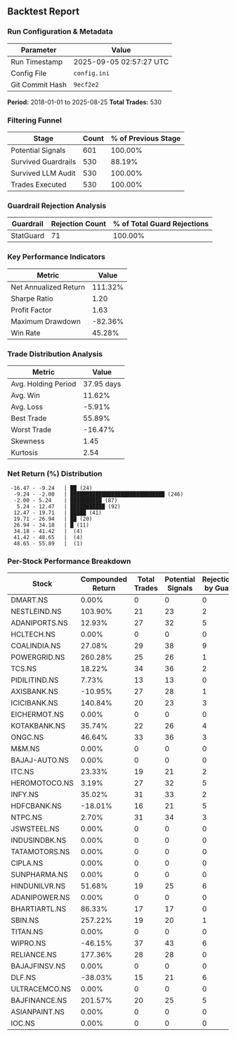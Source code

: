 
## Backtest Report

### Run Configuration & Metadata
| Parameter | Value |
| --- | --- |
| Run Timestamp | 2025-09-05 02:57:27 UTC |
| Config File | `config.ini` |
| Git Commit Hash | `9ecf2e2` |

**Period:** 2018-01-01 to 2025-08-25
**Total Trades:** 530


### Filtering Funnel
| Stage | Count | % of Previous Stage |
| --- | --- | --- |
| Potential Signals | 601 | 100.00% |
| Survived Guardrails | 530 | 88.19% |
| Survived LLM Audit | 530 | 100.00% |
| Trades Executed | 530 | 100.00% |


### Guardrail Rejection Analysis
| Guardrail | Rejection Count | % of Total Guard Rejections |
| --- | --- | --- |
| StatGuard | 71 | 100.00% |


### Key Performance Indicators
| Metric | Value |
| --- | --- |
| Net Annualized Return | 111.32% |
| Sharpe Ratio | 1.20 |
| Profit Factor | 1.63 |
| Maximum Drawdown | -82.36% |
| Win Rate | 45.28% |

### Trade Distribution Analysis
| Metric | Value |
| --- | --- |
| Avg. Holding Period | 37.95 days |
| Avg. Win | 11.62% |
| Avg. Loss | -5.91% |
| Best Trade | 55.89% |
| Worst Trade | -16.47% |
| Skewness | 1.45 |
| Kurtosis | 2.54 |

### Net Return (%) Distribution
```
 -16.47 - -9.24   | ██ (24)
  -9.24 - -2.00   | ██████████████████████████████ (246)
  -2.00 - 5.24    | ██████████ (87)
   5.24 - 12.47   | ███████████ (92)
  12.47 - 19.71   | █████ (41)
  19.71 - 26.94   | ██ (20)
  26.94 - 34.18   | █ (11)
  34.18 - 41.42   |  (4)
  41.42 - 48.65   |  (4)
  48.65 - 55.89   |  (1)
```


### Per-Stock Performance Breakdown

| Stock | Compounded Return | Total Trades | Potential Signals | Rejections by Guard | Rejections by LLM |
|---|---|---|---|---|---|
| DMART.NS | 0.00% | 0 | 0 | 0 | 0 |
| NESTLEIND.NS | 103.90% | 21 | 23 | 2 | 0 |
| ADANIPORTS.NS | 12.93% | 27 | 32 | 5 | 0 |
| HCLTECH.NS | 0.00% | 0 | 0 | 0 | 0 |
| COALINDIA.NS | 27.08% | 29 | 38 | 9 | 0 |
| POWERGRID.NS | 260.28% | 25 | 26 | 1 | 0 |
| TCS.NS | 18.22% | 34 | 36 | 2 | 0 |
| PIDILITIND.NS | 7.73% | 13 | 13 | 0 | 0 |
| AXISBANK.NS | -10.95% | 27 | 28 | 1 | 0 |
| ICICIBANK.NS | 140.84% | 20 | 23 | 3 | 0 |
| EICHERMOT.NS | 0.00% | 0 | 0 | 0 | 0 |
| KOTAKBANK.NS | 35.74% | 22 | 26 | 4 | 0 |
| ONGC.NS | 46.64% | 33 | 36 | 3 | 0 |
| M&M.NS | 0.00% | 0 | 0 | 0 | 0 |
| BAJAJ-AUTO.NS | 0.00% | 0 | 0 | 0 | 0 |
| ITC.NS | 23.33% | 19 | 21 | 2 | 0 |
| HEROMOTOCO.NS | 3.19% | 27 | 32 | 5 | 0 |
| INFY.NS | 35.02% | 31 | 33 | 2 | 0 |
| HDFCBANK.NS | -18.01% | 16 | 21 | 5 | 0 |
| NTPC.NS | 2.70% | 31 | 34 | 3 | 0 |
| JSWSTEEL.NS | 0.00% | 0 | 0 | 0 | 0 |
| INDUSINDBK.NS | 0.00% | 0 | 0 | 0 | 0 |
| TATAMOTORS.NS | 0.00% | 0 | 0 | 0 | 0 |
| CIPLA.NS | 0.00% | 0 | 0 | 0 | 0 |
| SUNPHARMA.NS | 0.00% | 0 | 0 | 0 | 0 |
| HINDUNILVR.NS | 51.68% | 19 | 25 | 6 | 0 |
| ADANIPOWER.NS | 0.00% | 0 | 0 | 0 | 0 |
| BHARTIARTL.NS | 86.33% | 17 | 17 | 0 | 0 |
| SBIN.NS | 257.22% | 19 | 20 | 1 | 0 |
| TITAN.NS | 0.00% | 0 | 0 | 0 | 0 |
| WIPRO.NS | -46.15% | 37 | 43 | 6 | 0 |
| RELIANCE.NS | 177.36% | 28 | 28 | 0 | 0 |
| BAJAJFINSV.NS | 0.00% | 0 | 0 | 0 | 0 |
| DLF.NS | -38.03% | 15 | 21 | 6 | 0 |
| ULTRACEMCO.NS | 0.00% | 0 | 0 | 0 | 0 |
| BAJFINANCE.NS | 201.57% | 20 | 25 | 5 | 0 |
| ASIANPAINT.NS | 0.00% | 0 | 0 | 0 | 0 |
| IOC.NS | 0.00% | 0 | 0 | 0 | 0 |